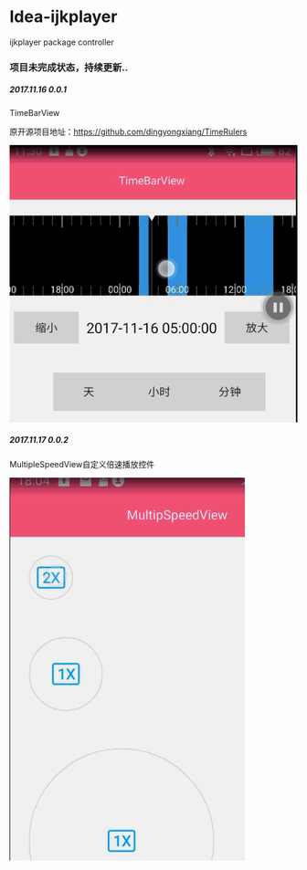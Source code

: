 # Idea-ijkplayer
ijkplayer package controller

### 项目未完成状态，持续更新..


##### 2017.11.16 0.0.1
TimeBarView

原开源项目地址：https://github.com/dingyongxiang/TimeRulers

![image](https://github.com/lanyan520/Idea-ijkplayer/blob/master/art/gif01.gif)

##### 2017.11.17 0.0.2

MultipleSpeedView自定义倍速播放控件

![image](https://github.com/lanyan520/Idea-ijkplayer/blob/master/art/gif02.gif)


